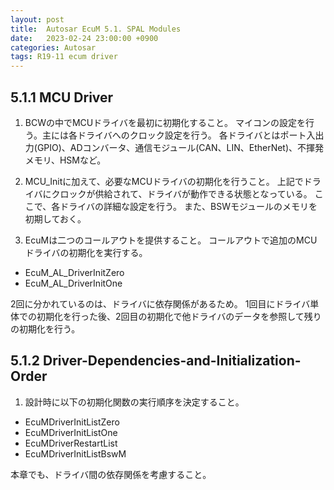 ```yaml
---
layout: post
title:  Autosar EcuM 5.1. SPAL Modules
date:   2023-02-24 23:00:00 +0900
categories: Autosar
tags: R19-11 ecum driver
---
```


## 5.1.1 MCU Driver

1. BCWの中でMCUドライバを最初に初期化すること。
マイコンの設定を行う。主には各ドライバへのクロック設定を行う。
各ドライバとはポート入出力(GPIO)、ADコンバータ、通信モジュール(CAN、LIN、EtherNet)、不揮発メモリ、HSMなど。

1. MCU_Initに加えて、必要なMCUドライバの初期化を行うこと。
上記でドライバにクロックが供給されて、ドライバが動作できる状態となっている。
ここで、各ドライバの詳細な設定を行う。
また、BSWモジュールのメモリを初期しておく。

1. EcuMは二つのコールアウトを提供すること。
コールアウトで追加のMCUドライバの初期化を実行する。

* EcuM_AL_DriverInitZero
* EcuM_AL_DriverInitOne

2回に分かれているのは、ドライバに依存関係があるため。
1回目にドライバ単体での初期化を行った後、2回目の初期化で他ドライバのデータを参照して残りの初期化を行う。

## 5.1.2 Driver-Dependencies-and-Initialization-Order

1. 設計時に以下の初期化関数の実行順序を決定すること。

* EcuMDriverInitListZero
* EcuMDriverInitListOne
* EcuMDriverRestartList
* EcuMDriverInitListBswM

本章でも、ドライバ間の依存関係を考慮すること。
